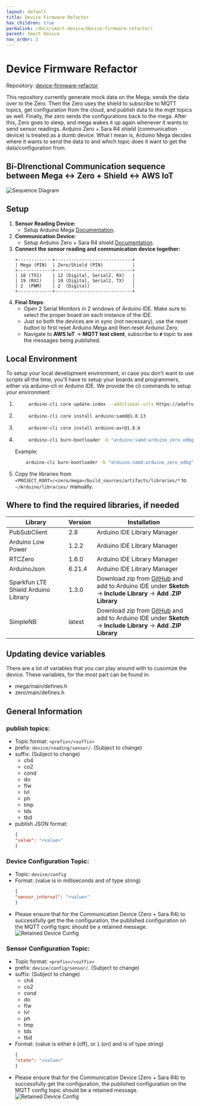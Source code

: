 ```yaml
---
layout: default
title: Device Firmware Refactor
has_children: true
permalink: /docs/smart-device/device-firmware-refactor/
parent: Smart Device
nav_order: 2
---
```


# Device Firmware Refactor
Repository: [device-firmware-refactor](https://github.com/BCIT-Reseach-Long-Term-ISSP/device-firmware-refactor/tree/main)

This repository currently generate mock data on the Mega, sends the data over to the Zero. Then the Zero uses the shield to subscribe to MQTT topics, get configuration from the cloud, and publish data to the mqtt topics as well. Finally, the zero sends the configurations back to the mega. After this, Zero goes to sleep, and mega wakes it up again whenever it wants to send sensor readings.
Arduino Zero + Sara R4 shield (communication device) is treated as a dumb device. What I mean is, Arduino Mega decides where it wants to send the data to and which topic does it want to get the data/configuration from.


## Bi-DIrenctional Communication sequence between Mega <-> Zero + Shield <-> AWS IoT
![Sequence Diagram](./assets/yvr_ema_sequence_diagram.png)

## Setup
1. **Sensor Reading Device:**
    - Setup Arduino Mega [Documentation](./mega_setup.md).
2. **Communication Device:**
    - Setup Arduino Zero + Sara R4 shield [Documentation](./zero_setup.md).
3. **Connect the sensor reading and communication device together:**
    ```
    +-------------+-----------------------------+
    | Mega (PIN)  | Zero/Shield (PIN)           |
    +-------------+-----------------------------+
    | 18 (TX1)    | 12 (Digital, Serial2, RX)   |
    | 19 (RX1)    | 10 (Digital, Serial2, TX)   |
    | 2  (PWM)    | 2  (Digital)                |
    +-------------+-----------------------------+
    ```
4. **Final Steps**:
    - Open 2 Serial Monitors in 2 windows of Arduino IDE. Make sure to select the proper board on each instance of the IDE.
    - Just so both the devices are in sync (not necessary), use the reset button to first reset Arduino Mega and then reset Arduino Zero.
    - Navigate to **AWS IoT** → **MQTT test client**, subscribe to **`#`** topic to see the messages being published.


## Local Environment
To setup your local development environment, in case you don't want to use scripts all the time, you'll have to setup your boards and programmers, either via arduino-cli or Arduino IDE. We provide the cli commands to setup your environment:

1. ```bash
        arduino-cli core update-index --additional-urls https://adafruit.github.io/arduino-board-index/package_adafruit_index.json
    ```
2. ```bash
        arduino-cli core install arduino:samd@1.8.13
    ```
3. ```bash
        arduino-cli core install arduino:avr@1.8.6
    ```
4. ```bash
        arduino-cli burn-bootloader -b "arduino:samd:arduino_zero_edbg" -p "<PORT>" -P "edbg"
    ```
    Example:
    ```bash
        arduino-cli burn-bootloader -b "arduino:samd:arduino_zero_edbg" -p "/dev/ttyACM0" -P "edbg"
    ```
5. Copy the libraries from `<PROJECT_ROOT>/<zero/mega>/build_sources/artifacts/libraries/*` to `~/Arduino/libraries/` manually.

## Where to find the required libraries, if needed
| Library                              | Version | Installation                                    |
|---------------------------------------|---------|-------------------------------------------------|
| PubSubClient                          | 2.8     | Arduino IDE Library Manager                     |
| Arduino Low Power                     | 1.2.2   | Arduino IDE Library Manager                     |
| RTCZero                               | 1.6.0   | Arduino IDE Library Manager                     |
| ArduinoJson                           | 6.21.4  | Arduino IDE Library Manager                     |
| Sparkfun LTE Shield Arduino Library   | 1.3.0   | Download zip from [GitHub](https://github.com/sparkfun/SparkFun_LTE_Shield_Arduino_Library/archive/refs/heads/master.zip) and add to Arduino IDE under **Sketch** → **Include Library** → **Add .ZIP Library** |
| SimpleNB                              | latest  | Download zip from [GitHub](https://github.com/techstudio-design/SimpleNB/archive/refs/heads/master.zip) and add to Arduino IDE under **Sketch** → **Include Library** → **Add .ZIP Library** |


## Updating device variables
There are a lot of variables that you can play around with to cusomize the device. These variables, for the most part can be found in:
- mega/main/defines.h
- zero/main/defines.h

## General Information
### publish topics:
- Topic format: `<prefix>/<suffix>`
- prefix: `device/reading/sensor/`. (Subject to change)
- suffix: (Subject to change)
    - ch4
    - co2
    - cond
    - do
    - flw
    - lvl
    - ph
    - tmp
    - tds
    - tbd
- publish JSON format:
    ```json
    {
    "value": "<value>"
    }
    ```

### Device Configuration Topic:
- Topic: `device/config`
- Format: (value is in milliseconds and of type string)
    ```json
    {
    "sensor_interval": "<value>"
    }
    ```
- Please ensure that for the Communication Device (Zero + Sara R4) to successfully get the the configuration, the published configuration on the MQTT config topic should be a retained message.<br>
![Retained Device Config](./assets/device_config.png)

### Sensor Configuration Topic:
- Topic format: `<prefix>/<suffix>`
- prefix: `device/config/sensor/`. (Subject to change)
- suffix: (Subject to change)
    - ch4
    - co2
    - cond
    - do
    - flw
    - lvl
    - ph
    - tmp
    - tds
    - tbd
- Format: (value is either `0` (off), or `1` (on) and is of type string)
    ```json
    {
    "state": "<value>"
    }
    ```
- Please ensure that for the Communication Device (Zero + Sara R4) to successfully get the configuration, the published configuration on the MQTT config topic should be a retained message.<br>
![Retained Device Config](./assets/sensor_config.png)